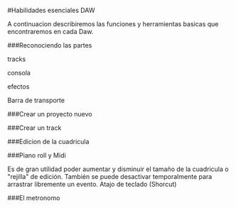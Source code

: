 #Habilidades esenciales DAW

A continuacion describiremos las funciones y herramientas basicas que encontraremos en cada Daw.

###Reconociendo las partes

tracks

consola

efectos

Barra de transporte

###Crear un proyecto nuevo

###Crear un track

###Edicion de la cuadricula

###Piano roll y Midi 

Es de gran utilidad poder aumentar y disminuir el tamaño de la cuadricula o "rejilla" de edición. También se puede desactivar temporalmente para arrastrar libremente un evento.
Atajo de teclado (Shorcut)


###El metronomo



